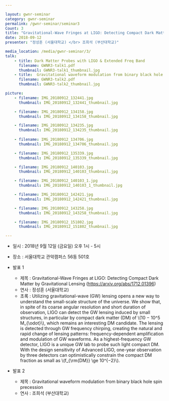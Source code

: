 ```yaml
---

layout: gwnr-seminar
category: gwnr-seminar
permalink: /gwnr-seminar/seminar3
Count: 3
title: "Gravitational-Wave Fringes at LIGO: Detecting Compact Dark Matter by Gravitational Lensing (https://arxiv.org/abs/1712.01396) </br> Gravitational waveform modulation from binary black hole spin precession"
date: 2018-09-12
presenter: "정성훈 (서울대학교) </br> 조희석 (부산대학교)"

media_location: /media/gwnr-seminar/3/
talk: 
    - title: Dark Matter Probes with LIGO & Extended Freq Band
      filename: GWNR3-talk1.pdf
      thumbnail: GWNR3-talk1_thumbnail.jpg
    - title:  Gravitational waveform modulation from binary black hole spin precession
      filename: GWNR3-talk2.pdf
      thumbnail: GWNR3-talk2_thumbnail.jpg

picture:
    - filename: IMG_20180912_132441.jpg
      thumbnail: IMG_20180912_132441_thumbnail.jpg

    - filename: IMG_20180912_134158.jpg
      thumbnail: IMG_20180912_134158_thumbnail.jpg

    - filename: IMG_20180912_134235.jpg
      thumbnail: IMG_20180912_134235_thumbnail.jpg
      
    - filename: IMG_20180912_134706.jpg
      thumbnail: IMG_20180912_134706_thumbnail.jpg

    - filename: IMG_20180912_135339.jpg
      thumbnail: IMG_20180912_135339_thumbnail.jpg

    - filename: IMG_20180912_140103.jpg
      thumbnail: IMG_20180912_140103_thumbnail.jpg

    - filename: IMG_20180912_140103_1.jpg
      thumbnail: IMG_20180912_140103_1_thumbnail.jpg

    - filename: IMG_20180912_142421.jpg
      thumbnail: IMG_20180912_142421_thumbnail.jpg

    - filename: IMG_20180912_143258.jpg
      thumbnail: IMG_20180912_143258_thumbnail.jpg

    - filename: IMG_20180912_151802.jpg
      thumbnail: IMG_20180912_151802_thumbnail.jpg

---
```


* 일시 : 2018년 9월 12일 (금요일) 오후 1시 - 5시

* 장소 : 서울대학교 관악캠퍼스 56동 501호

* 발표 1
  * 제목 : Gravitational-Wave Fringes at LIGO: Detecting Compact Dark Matter by Gravitational Lensing (https://arxiv.org/abs/1712.01396)
  * 연사 : 정성훈 (서울대학교)
  * 초록 : Utilizing gravitational-wave (GW) lensing opens a new way to understand the small-scale structure of the universe. We show that, in spite of its coarse angular resolution and short duration of observation, LIGO can detect the GW lensing induced by small structures, in particular by compact dark matter (DM) of \\(10 − 10^5 M_{\odot}\\), which remains an interesting DM candidate. The lensing is detected through GW frequency chirping, creating the natural and rapid change of lensing patterns: frequency-dependent amplification and modulation of GW waveforms. As a highest-frequency GW detector, LIGO is a unique GW lab to probe such light compact DM. With the design sensitivity of Advanced LIGO, one-year observation by three detectors can optimistically constrain the compact DM fraction as small as \\(f_{\rm{DM}} \ge 10^{−2}\\).


* 발표 2
  * 제목 : Gravitational waveform modulation from binary black hole spin precession
  * 연사 : 조희석 (부산대학교)
